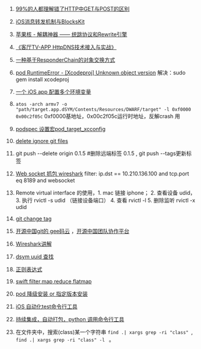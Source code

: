 1. [99%的人都理解错了HTTP中GET与POST的区别](https://mp.weixin.qq.com/s?__biz=MzI3NzIzMzg3Mw==1&mid=100000054&idx=1&sn=71f6c214f3833d9ca20b9f7dcd9d33e4#rd)

2. [iOS消息转发机制与BlocksKit](http://blog.flight.dev.qunar.com/2016/12/29/BlockskitAndiOSMessage/)

3. [苹果核 - 解耦神器 —— 统跳协议和Rewrite引擎](http://pingguohe.net/2015/11/24/Navigator-and-Rewrite.html)

4. [《客厅TV-APP HttpDNS技术接入与实战》](https://mp.weixin.qq.com/s/BVF24W6pyfhtoZo9cTbtpA)

5. [一种基于ResponderChain的对象交换方式](https://casatwy.com/responder_chain_communication.html)

6. [pod RuntimeError - [Xcodeproj] Unknown object version](https://github.com/CocoaPods/CocoaPods/issues/7458) 解决：sudo gem install xcodeproj

7. [一个 iOS app 配置多个环境变量](https://halfrost.com/ios_multienvironments/)

8. ```atos -arch armv7 -o "path/target.app.dSYM/Contents/Resources/DWARF/target" -l 0xf0000 0x00c2f05c```  0xf0000基地址，0x00c2f05c运行时地址，反解crash 用

9. [podspec 设置宏pod_target_xcconfig](https://github.com/google/protobuf/blob/master/Protobuf.podspec)

10. [delete ignore git files](https://stackoverflow.com/questions/1274057/how-to-make-git-forget-about-a-file-that-was-tracked-but-is-now-in-gitignore)

11. git push --delete origin 0.1.5 #删除远端标签 0.1.5 , git push --tags更新标签

12. [Web socket 抓包 wireshark](https://www.jianshu.com/p/eeb7fd12ef11)  filter:  ip.dst == 10.210.136.100 and tcp.port eq 8189 and websocket

13. Remote virtual interface 的使用，1. mac 链接 iphone； 2. 查看设备 udid， 3. 执行 rvictl -s udid （链接设备端口） 4. 查看 rvictl -l 5. 删除监听 rvictl -x udid

14. [git change tag](https://stackoverflow.com/questions/8044583/how-can-i-move-a-tag-on-a-git-branch-to-a-different-commit)

15. [开源中国git的 gee码云](https://gitee.com/) ，[开源中国团队协作平台](http://team.oschina.net/)

16. [Wireshark讲解](http://mrpeak.cn/blog/wireshark/)

17. [dsym uuid 查找](https://stackoverflow.com/questions/9977625/crashlog-links-to-which-dsym)

18. [正则表达式](https://zh.wikipedia.org/wiki/%E6%AD%A3%E5%88%99%E8%A1%A8%E8%BE%BE%E5%BC%8F)

19. [swift filter,map,reduce,flatmap](https://medium.com/@abhimuralidharan/higher-order-functions-in-swift-filter-map-reduce-flatmap-1837646a63e8)

20. [pod 降级安装 or 指定版本安装](https://stackoverflow.com/questions/20487849/how-to-downgrade-or-install-an-older-version-of-cocoapods)

21. [iOS 自动化test命令行工具](https://github.com/facebook/xctool)

22. [持续集成，自动打包，python 调用命令行工具](https://ruby-china.org/topics/30632)

23. 在文件夹中，搜索(class)某一个字符串 `find .| xargs grep -ri "class" `,  `find .| xargs grep -ri "class" -l ` 。

    ​


